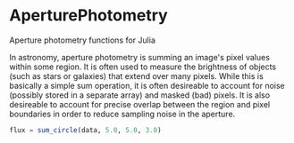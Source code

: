 # AperturePhotometry

Aperture photometry functions for Julia

In astronomy, aperture photometry is summing an image's pixel values
within some region. It is often used to measure the brightness of
objects (such as stars or galaxies) that extend over many
pixels. While this is basically a simple sum operation, it is often
desireable to account for noise (possibly stored in a separate array)
and masked (bad) pixels. It is also desireable to account for precise
overlap between the region and pixel boundaries in order to reduce
sampling noise in the aperture.

```julia
flux = sum_circle(data, 5.0, 5.0, 3.0)
```